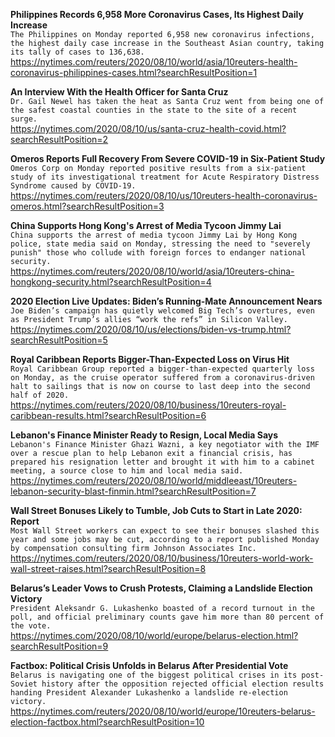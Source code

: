 **Philippines Records 6,958 More Coronavirus Cases, Its Highest Daily Increase**\
`The Philippines on Monday reported 6,958 new coronavirus infections, the highest daily case increase in the Southeast Asian country, taking its tally of cases to 136,638.`\
https://nytimes.com/reuters/2020/08/10/world/asia/10reuters-health-coronavirus-philippines-cases.html?searchResultPosition=1

**An Interview With the Health Officer for Santa Cruz**\
`Dr. Gail Newel has taken the heat as Santa Cruz went from being one of the safest coastal counties in the state to the site of a recent surge.`\
https://nytimes.com/2020/08/10/us/santa-cruz-health-covid.html?searchResultPosition=2

**Omeros Reports Full Recovery From Severe COVID-19 in Six-Patient Study**\
`Omeros Corp on Monday reported positive results from a six-patient study of its investigational treatment for Acute Respiratory Distress Syndrome caused by COVID-19.`\
https://nytimes.com/reuters/2020/08/10/us/10reuters-health-coronavirus-omeros.html?searchResultPosition=3

**China Supports Hong Kong's Arrest of Media Tycoon Jimmy Lai**\
`China supports the arrest of media tycoon Jimmy Lai by Hong Kong police, state media said on Monday, stressing the need to "severely punish" those who collude with foreign forces to endanger national security.`\
https://nytimes.com/reuters/2020/08/10/world/asia/10reuters-china-hongkong-security.html?searchResultPosition=4

**2020 Election Live Updates: Biden’s Running-Mate Announcement Nears**\
`Joe Biden’s campaign has quietly welcomed Big Tech’s overtures, even as President Trump’s allies “work the refs” in Silicon Valley.`\
https://nytimes.com/2020/08/10/us/elections/biden-vs-trump.html?searchResultPosition=5

**Royal Caribbean Reports Bigger-Than-Expected Loss on Virus Hit**\
`Royal Caribbean Group reported a bigger-than-expected quarterly loss on Monday, as the cruise operator suffered from a coronavirus-driven halt to sailings that is now on course to last deep into the second half of 2020.`\
https://nytimes.com/reuters/2020/08/10/business/10reuters-royal-caribbean-results.html?searchResultPosition=6

**Lebanon's Finance Minister Ready to Resign, Local Media Says**\
`Lebanon's Finance Minister Ghazi Wazni, a key negotiator with the IMF over a rescue plan to help Lebanon exit a financial crisis, has prepared his resignation letter and brought it with him to a cabinet meeting, a source close to him and local media said.`\
https://nytimes.com/reuters/2020/08/10/world/middleeast/10reuters-lebanon-security-blast-finmin.html?searchResultPosition=7

**Wall Street Bonuses Likely to Tumble, Job Cuts to Start in Late 2020: Report**\
`Most Wall Street workers can expect to see their bonuses slashed this year and some jobs may be cut, according to a report published Monday by compensation consulting firm Johnson Associates Inc. `\
https://nytimes.com/reuters/2020/08/10/business/10reuters-world-work-wall-street-raises.html?searchResultPosition=8

**Belarus’s Leader Vows to Crush Protests, Claiming a Landslide Election Victory**\
`President Aleksandr G. Lukashenko boasted of a record turnout in the poll, and official preliminary counts gave him more than 80 percent of the vote.`\
https://nytimes.com/2020/08/10/world/europe/belarus-election.html?searchResultPosition=9

**Factbox: Political Crisis Unfolds in Belarus After Presidential Vote**\
`Belarus is navigating one of the biggest political crises in its post-Soviet history after the opposition rejected official election results handing President Alexander Lukashenko a landslide re-election victory.`\
https://nytimes.com/reuters/2020/08/10/world/europe/10reuters-belarus-election-factbox.html?searchResultPosition=10

